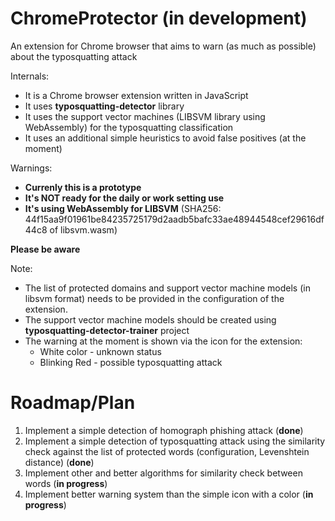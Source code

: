 # ChromeProtector (in development)
An extension for Chrome browser that aims to warn (as much as possible) about the typosquatting attack

Internals:
 - It is a Chrome browser extension written in JavaScript
 - It uses **typosquatting-detector** library
 - It uses the support vector machines (LIBSVM library using WebAssembly) for the typosquatting classification
 - It uses an additional simple heuristics to avoid false positives (at the moment)

Warnings:
 -  **Currenly this is a prototype**
 -  **It's NOT ready for the daily or work setting use**
 -  **It's using WebAssembly for LIBSVM** (SHA256: 44f15aa9f01961be84235725179d2aadb5bafc33ae48944548cef29616df44c8 of libsvm.wasm)

**Please be aware**

Note: 
 - The list of protected domains and support vector machine models (in libsvm format) needs to be provided in the configuration of the extension.
 - The support vector machine models should be created using **typosquatting-detector-trainer** project
 - The warning at the moment is shown via the icon for the extension:
   - White color - unknown status
   - Blinking Red - possible typosquatting attack

# Roadmap/Plan

1. Implement a simple detection of homograph phishing attack (**done**)
2. Implement a simple detection of typosquatting attack using the similarity check against the list of protected words (configuration, Levenshtein distance) (**done**)
3. Implement other and better algorithms for similarity check between words (**in progress**)
4. Implement better warning system than the simple icon with a color (**in progress**)
